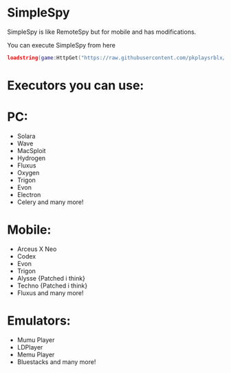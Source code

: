 # SimpleSpy

SimpleSpy is like RemoteSpy but for mobile and has modifications.

You can execute SimpleSpy from here

```lua
loadstring(game:HttpGet("https://raw.githubusercontent.com/pkplaysrblx/simplespyrblx/main/SimpleSpy/source"))("SimpleSpy")
```

# Executors you can use:

# PC:

- Solara
- Wave
- MacSploit
- Hydrogen
- Fluxus
- Oxygen
- Trigon
- Evon
- Electron
- Celery
and many more!

# Mobile:

- Arceus X Neo
- Codex
- Evon
- Trigon
- Alysse {Patched i think}
- Techno {Patched i think}
- Fluxus
  and many more!

# Emulators:

- Mumu Player
- LDPlayer
- Memu Player
- Bluestacks
 and many more!
